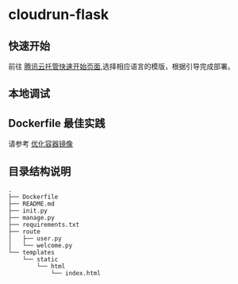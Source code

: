 # cloudrun-flask

## 快速开始

前往 [腾讯云托管快速开始页面](https://tcb.cloud.tencent.com/dev?envId=lowcode-9gms1m53798f7294#/platform-run),选择相应语言的模版，根据引导完成部署。

## 本地调试

## Dockerfile 最佳实践

请参考 [优化容器镜像](https://docs.cloudbase.net/run/develop/image-optimization)

## 目录结构说明

```
.
├── Dockerfile
├── README.md
├── init.py
├── manage.py
├── requirements.txt
├── route
│   ├── user.py
│   └── welcome.py
└── templates
    └── static
        └── html
            └── index.html
```